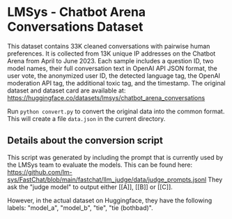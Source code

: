 # LMSys - Chatbot Arena Conversations Dataset

This dataset contains 33K cleaned conversations with pairwise human preferences. It is collected
from 13K unique IP addresses on the Chatbot Arena from April to June 2023. Each sample includes a
question ID, two model names, their full conversation text in OpenAI API JSON format, the user
vote, the anonymized user ID, the detected language tag, the OpenAI moderation API tag, the
additional toxic tag, and the timestamp. The original dataset and dataset card are available at: https://huggingface.co/datasets/lmsys/chatbot_arena_conversations

Run `python convert.py` to convert the original data into the common format. This will create a
file `data.json` in the current directory.

## Details about the conversion script

This script was generated by including the prompt that is currently used by the LMSys team to
evaluate the models. This can be found here:
https://github.com/lm-sys/FastChat/blob/main/fastchat/llm_judge/data/judge_prompts.jsonl
They ask the "judge model" to output either [[A]], [[B]] or [[C]].

However, in the actual dataset on Huggingface, they have the following labels: "model_a",
"model_b", "tie", "tie (bothbad)".


